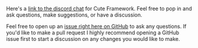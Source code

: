 Here's a [link to the discord chat](https://discord.gg/2DFHRmX) for Cute Framework. Feel free to pop in and ask questions, make suggestions, or have a discussion.

Feel free to open up an [issue right here on GitHub](https://github.com/RandyGaul/cute_framework/issues) to ask any questions. If you'd like to make a pull request I highly recommend opening a GitHub issue first to start a discussion on any changes you would like to make.
